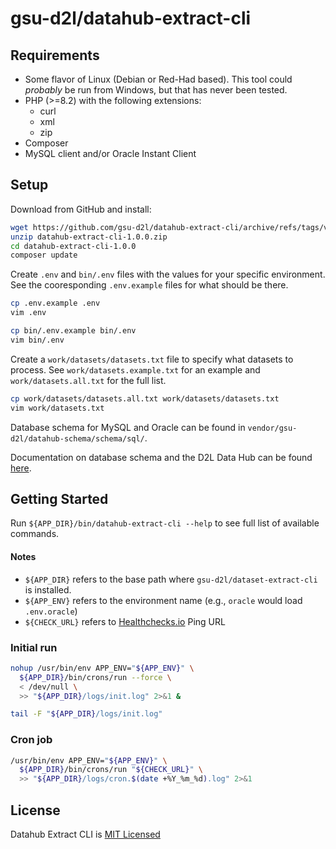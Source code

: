 # gsu-d2l/datahub-extract-cli

## Requirements
- Some flavor of Linux (Debian or Red-Had based). This tool could _probably_ be run from Windows, but that has never been tested.
- PHP (>=8.2) with the following extensions:
  - curl
  - xml
  - zip
- Composer
- MySQL client and/or Oracle Instant Client

## Setup
Download from GitHub and install:
```sh
wget https://github.com/gsu-d2l/datahub-extract-cli/archive/refs/tags/v1.0.0.zip
unzip datahub-extract-cli-1.0.0.zip
cd datahub-extract-cli-1.0.0
composer update
```

Create `.env` and `bin/.env` files with the values for your specific environment. See the cooresponding `.env.example` files for what should be there.
```sh
cp .env.example .env
vim .env

cp bin/.env.example bin/.env
vim bin/.env
```

Create a `work/datasets/datasets.txt` file to specify what datasets to process. See `work/datasets.example.txt` for an example and `work/datasets.all.txt` for the full list.
```sh
cp work/datasets/datasets.all.txt work/datasets/datasets.txt
vim work/datasets.txt
```

Database schema for MySQL and Oracle can be found in `vendor/gsu-d2l/datahub-schema/schema/sql/`.

Documentation on database schema and the D2L Data Hub can be found [here](https://documentation.brightspace.com/EN/insights/data_hub/admin/bds_intro.htm).

## Getting Started

Run `${APP_DIR}/bin/datahub-extract-cli --help` to see full list of available commands.

#### Notes
- `${APP_DIR}` refers to the base path where `gsu-d2l/dataset-extract-cli` is installed.
- `${APP_ENV}` refers to the environment name (e.g., `oracle` would load `.env.oracle`)
- `${CHECK_URL}` refers to [Healthchecks.io](https://healthchecks.io) Ping URL

### Initial run
```sh
nohup /usr/bin/env APP_ENV="${APP_ENV}" \
  ${APP_DIR}/bin/crons/run --force \
  < /dev/null \
  >> "${APP_DIR}/logs/init.log" 2>&1 &

tail -F "${APP_DIR}/logs/init.log"
```

### Cron job
```sh
/usr/bin/env APP_ENV="${APP_ENV}" \
  ${APP_DIR}/bin/crons/run "${CHECK_URL}" \
  >> "${APP_DIR}/logs/cron.$(date +%Y_%m_%d).log" 2>&1
```

## License
Datahub Extract CLI is [MIT Licensed](LICENSE)